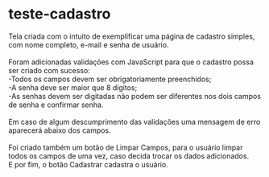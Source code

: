# teste-cadastro

Tela criada com o intuito de exemplificar uma página de cadastro simples, com nome completo, e-mail e senha de usuário.<br>
<br>
Foram adicionadas validações com JavaScript para que o cadastro possa ser criado com sucesso:<br>
-Todos os campos devem ser obrigatoriamente preenchidos;<br>
-A senha deve ser maior que 8 dígitos;<br>
-As senhas devem ser digitadas não podem ser diferentes nos dois campos de senha e confirmar senha.<br>
<br>
Em caso de algum descumprimento das validações uma mensagem de erro aparecerá abaixo dos campos.<br>
<br>
Foi criado também um botão de Limpar Campos, para o usuário limpar todos os campos de uma vez, caso decida trocar os dados adicionados.<br>
E por fim, o botão Cadastrar cadastra o usuário.
